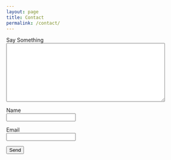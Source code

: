 ```yaml
---
layout: page
title: Contact
permalink: /contact/
---
```

<p><form name="contact" netlify>
<p>
  <label>Say Something<br/>
  <textarea cols="50" rows="10"></textarea></label>
</p>
<p>
  <label>Name<br/>
  <input type="text" name="name" /></label>
</p>
  <p>
    <label>Email<br/>
    <input type="email" name="email" /></label>
  </p>
  <p>
    <button type="submit">Send</button>
  </p>
</form></p>
